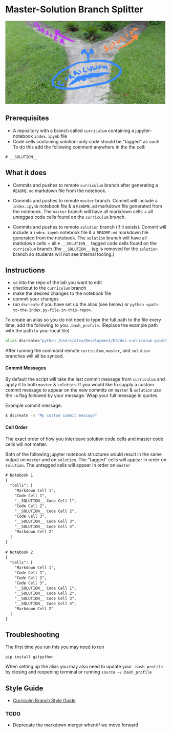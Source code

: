 # Master-Solution Branch Splitter

![Garden of Forking Paths](Garden-of-Forking-Paths.jpg)

## Prerequisites
* A repository with a branch called `curriculum` containing a jupyter-notebook `index.ipynb` file
* Code cells containing solution-only code should be "tagged" as such. To do this add the following comment anywhere in the the cell:
```
# __SOLUTION__
```

## What it does
* Commits and pushes to remote `curriculum` branch after generating a `README.md` markdown file from the notebook.

* Commits and pushes to remote `master` branch. Commit will include a `index.ipynb` notebook file & a `README.md` markdown file generated from the notebook. The `master` branch will have all markdown cells + all _untagged_ code cells found on the `curriculum` branch.

* Commits and pushes to remote `solution` branch (if it exists). Commit will include a `index.ipynb` notebook file & a `README.md` markdown file generated from the notebook. The `solution` branch will have all markdown cells + all `# __SOLUTION__` tagged code cells found on the `curriculum` branch (the `__SOLUTION__` tag is removed for the `solution` branch so students will not see internal tooling.)

## Instructions
* `cd` into the repo of the lab you want to edit
* checkout to the `curriculum` branch
* make the desired changes to the notebook file
* commit your changes
* run `dscreate` if you have set up the alias (see below) or `python <path-to-the-index.py-file-in-this-repo>`.

To create an alias so you do not need to type the full path to the file every time,
add the following to you `.bash_profile`. (Replace the example path with the path to your local file)

```bash
alias dscreate="python /Users/alex/Development/DS/dsc-curriculum-guidelines/master-solution-branch-splitter/index.py"
```

After running the command remote `curriculum`, `master`, and `solution` branches will all be synced.

#### Commit Messages
By default the script will take the last commit message from `curriculum` and apply it to both `master` & `solution`. If you would like to supply a custom commit message to appear on the new commits on `master` & `solution` use the `-m` flag followed by your message. Wrap your full message in quotes.

Example commit message:
```bash
$ dscreate -m "My custom commit message"
```

#### Cell Order
The exact order of how you interleave solution code cells and master code cells will not matter.

Both of the following jupyter notebook structures would result in the same output on `master` and on `solution`.
The "tagged" cells will appear in order on `solution`. The untagged cells will appear in order on `master`

```
# Notebook 1
{
  "cells": [
    "Markdown Cell 1",
    "Code Cell 1",
    "__SOLUTION__ Code Cell 1",
    "Code Cell 2",
    "__SOLUTION__ Code Cell 2",
    "Code Cell 3".
    "__SOLUTION__ Code Cell 3",
    "__SOLUTION__ Code Cell 4",
    "Markdown Cell 2"
  ]
}

# Notebook 2
{
  "cells": [
    "Markdown Cell 1",
    "Code Cell 1",
    "Code Cell 2",
    "Code Cell 3",
    "__SOLUTION__ Code Cell 1",
    "__SOLUTION__ Code Cell 2",
    "__SOLUTION__ Code Cell 3",
    "__SOLUTION__ Code Cell 4",
    "Markdown Cell 2"
  ]
}

```

## Troubleshooting
The first time you run this you may need to run
```
pip install gitpython
```

When setting up the alias you may also need to update your `.bash_profile` by closing and reopening terminal or running `source ~/.bash_profile`

## Style Guide
* [Curriculm Branch Style Guide](https://docs.google.com/document/d/1YpJN9S1kzoObMyIE02OszgHdlqhRP6ktgW5S74UzbNk/edit)

### TODO
* Deprecate the markdown merger when/if we move forward
